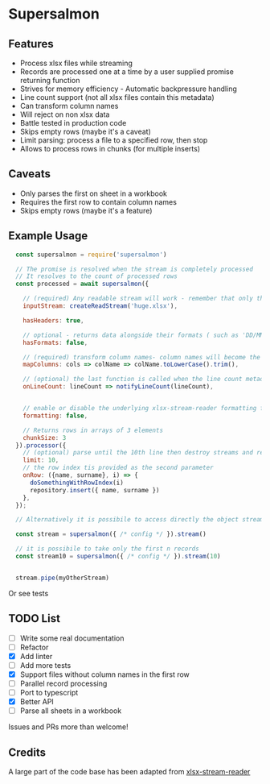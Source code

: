 # Supersalmon

## Features
* Process xlsx files while streaming
* Records are processed one at a time by a user supplied promise returning function
* Strives for memory efficiency - Automatic backpressure handling
* Line count support (not all xlsx files contain this metadata)
* Can transform column names
* Will reject on non xlsx data
* Battle tested in production code
* Skips empty rows (maybe it's a caveat)
* Limit parsing: process a file to a specified row, then stop
* Allows to process rows in chunks (for multiple inserts)

## Caveats
* Only parses the first on sheet in a workbook
* Requires the first row to contain column names
* Skips empty rows (maybe it's a feature)

## Example Usage

```javascript
  const supersalmon = require('supersalmon')

  // The promise is resolved when the stream is completely processed
  // It resolves to the count of processed rows
  const processed = await supersalmon({

    // (required) Any readable stream will work - remember that only the first sheet will be parsed
    inputStream: createReadStream('huge.xlsx'),

    hasHeaders: true,

    // optional - returns data alongside their formats ( such as 'DD/MM/YYYY' for dates) - see tests
    hasFormats: false,

    // (required) transform column names- column names will become the key names of the processed objects
    mapColumns: cols => colName => colName.toLowerCase().trim(),

    // (optional) the last function is called when the line count metadata is encountered in the stream
    onLineCount: lineCount => notifyLineCount(lineCount),


    // enable or disable the underlying xlsx-stream-reader formatting feature
    formatting: false,

    // Returns rows in arrays of 3 elements
    chunkSize: 3
  }).processor({
    // (optional) parse until the 10th line then destroy streams and return
    limit: 10,
    // the row index tis provided as the second parameter
    onRow: ({name, surname}, i) => {
      doSomethingWithRowIndex(i)
      repository.insert({ name, surname })
    },
  });

  // Alternatively it is possibile to access directly the object stream

  const stream = supersalmon({ /* config */ }).stream()

  // it is possibile to take only the first n records
  const stream10 = supersalmon({ /* config */ }).stream(10)


  stream.pipe(myOtherStream)
```

Or see tests

## TODO List
- [ ] Write some real documentation
- [ ] Refactor
- [x] Add linter
- [ ] Add more tests
- [x] Support files without column names in the first row
- [ ] Parallel record processing
- [ ] Port to typescript
- [x] Better API
- [ ] Parse all sheets in a workbook

Issues and PRs more than welcome!


## Credits
A large part of the code base has been adapted from [xlsx-stream-reader](https://www.npmjs.com/package/xlsx-stream-reader)
